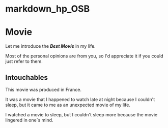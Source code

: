 # markdown_hp_OSB

# Movie
Let me introduce the **_Best Movie_** in my life.

Most of the personal opinions are from you, so I'd appreciate it if you could just refer to them.

## Intouchables
This movie was produced in France.

It was a movie that I happened to watch late at night because I couldn't sleep, but it came to me as an unexpected movie of my life.

I watched a movie to sleep, but I couldn't sleep more because the movie lingered in one`s mind.

